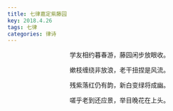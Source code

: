 ```yaml
---
title: 七律嘉定紫藤园
key: 2018.4.26
tags: 七律
categories: 律诗
---
```


<p align="center">学友相约暮春游，藤园闲步放眼收。
</p>
<p align="center">嫰枝缠绕非放浪，老干扭捏是风流。
</p>
<p align="center">残紫落红仍有韵，新白变绿将成幽。
</p>
<p align="center">嗟乎老到还应景，举目晚花在上头。
</p>
